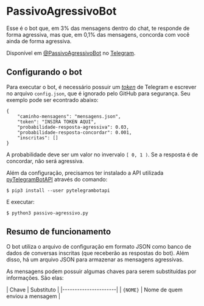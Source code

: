 # PassivoAgressivoBot

Esse é o bot que, em 3% das mensagens dentro do chat, te responde de forma
agressiva, mas que, em 0,1% das mensagens, concorda com você ainda de forma
agressiva.

Disponível em [@PassivoAgressivoBot](https://t.me/PassivoAgressivoBot) no
[Telegram](https://telegram.org/).


## Configurando o bot

Para executar o bot, é necessário possuir um
[_token_](https://core.telegram.org/bots#generating-an-authorization-token) de
Telegram e escrever no arquivo `config.json`, que é ignorado pelo GitHub para
segurança. Seu exemplo pode ser econtrado abaixo:
```
{
    "caminho-mensagens": "mensagens.json",
    "token": "INSIRA TOKEN AQUI",
    "probabilidade-resposta-agressiva": 0.03,
    "probabilidade-resposta-concordar": 0.001,
    "inscritas": []
}

```

A probabilidade deve ser um valor no invervalo `[ 0, 1 )`. Se a resposta é
de concordar, não será agressiva.

Além da configuração, precisamos ter instalado a API utilizada
[pyTelegramBotAPI](https://github.com/eternnoir/pyTelegramBotAPI) através do
comando:
```
$ pip3 install --user pytelegrambotapi
```

E executar:
```
$ python3 passivo-agressivo.py
```


## Resumo de funcionamento

O bot utiliza o arquivo de configuração em formato JSON como banco de dados de
conversas inscritas (que receberão as respostas do bot). Além disso, há um
arquivo JSON para armazenar as mensagens agressivas.

As mensagens podem possuir algumas chaves para serem substituídas por
informações. São elas:

| Chave | Substituto |
|----------------------|
| `{NOME}` | Nome de quem enviou a mensagem |
